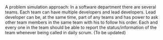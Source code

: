 A problem simulation approach: In a software department there are several teams. Each team can have multiple developers and lead developers. Lead developer can be, at the same time, part of any teams and has power to ask other team members in the same team with his to follow his order. Each and every one in the team should be able to report the status/information of the team whenever being called in daily scrum. (To be updated)